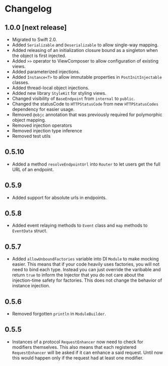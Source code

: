 # Changelog

## 1.0.0 [next release]

* Migrated to Swift 2.0.
* Added `Serializable` and `Deserializable` to allow single-way mapping.
* Added releasing of an initialization closure bound as a singleton when the object is first injected.
* Added `>>` operator to ViewComposer to allow configuration of existing views.
* Added parameterized injections.
* Added `Instance<T>` to allow immutable properties in `PostInitInjectable` classes.
* Added thread-local object injections.
* Added new library `StyleKit` for styling views.
* Changed visibility of `BaseEndpoint` from `internal` to `public`.
* Changed the statusCode to `HTTPStatusCode` from new `HTTPStatusCodes` dependency for easier usage.
* Removed `@objc` annotation that was previously required for polymorphic object mapping.
* Removed injection operators
* Removed injection type inference
* Removed test utils

## 0.5.10

* Added a method `resolveEndpointUrl` into `Router` to let users get the full URL of an endpoint.

## 0.5.9

* Added support for absolute urls in endpoints.

## 0.5.8

* Added event relaying methods to `Event` class and `map` methods to `EventData` struct.

## 0.5.7

* Added `allowUnboundFactories` variable into DI `Module` to make mocking easier. This means that if your code heavily uses factories, you will not need to bind each type. Instead you can just override the varibable and return `true` to inform the Injector that you do not care about the injection-time safety for factories. This does not change the behavior of instance injection.

## 0.5.6

* Removed forgotten `println` in `ModuleBuilder`.

## 0.5.5

* Instances of a protocol `RequestEnhancer` now need to check for modifiers themselves. This also means that each registered `RequestEnhancer` will be asked if it can enhance a said request. Until now this would happen only if the request had at least one modifier.